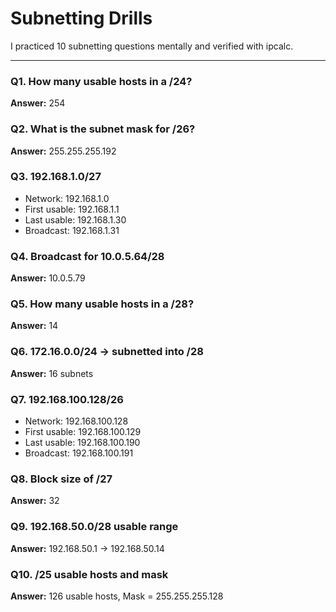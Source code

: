 # Subnetting Drills

I practiced 10 subnetting questions mentally and verified with ipcalc.

---

### Q1. How many usable hosts in a /24?
**Answer:** 254

### Q2. What is the subnet mask for /26?
**Answer:** 255.255.255.192

### Q3. 192.168.1.0/27
- Network: 192.168.1.0
- First usable: 192.168.1.1
- Last usable: 192.168.1.30
- Broadcast: 192.168.1.31

### Q4. Broadcast for 10.0.5.64/28
**Answer:** 10.0.5.79

### Q5. How many usable hosts in a /28?
**Answer:** 14

### Q6. 172.16.0.0/24 → subnetted into /28
**Answer:** 16 subnets

### Q7. 192.168.100.128/26
- Network: 192.168.100.128
- First usable: 192.168.100.129
- Last usable: 192.168.100.190
- Broadcast: 192.168.100.191

### Q8. Block size of /27
**Answer:** 32

### Q9. 192.168.50.0/28 usable range
**Answer:** 192.168.50.1 → 192.168.50.14

### Q10. /25 usable hosts and mask
**Answer:** 126 usable hosts, Mask = 255.255.255.128

